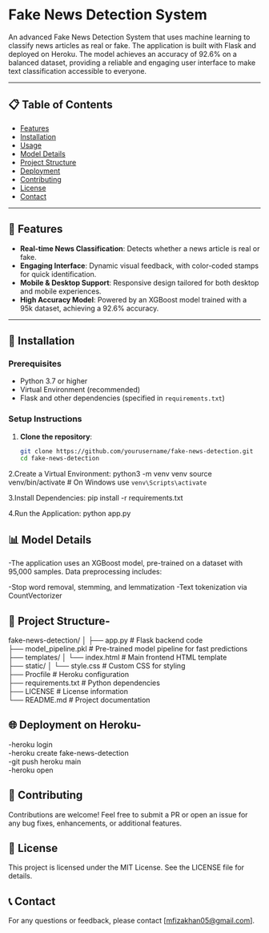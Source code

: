 
# Fake News Detection System

An advanced Fake News Detection System that uses machine learning to classify news articles as real or fake. The application is built with Flask and deployed on Heroku. The model achieves an accuracy of 92.6% on a balanced dataset, providing a reliable and engaging user interface to make text classification accessible to everyone.

---

## 📋 Table of Contents

- [Features](#features)
- [Installation](#installation)
- [Usage](#usage)
- [Model Details](#model-details)
- [Project Structure](#project-structure)
- [Deployment](#deployment)
- [Contributing](#contributing)
- [License](#license)
- [Contact](#contact)

---

## 🌟 Features

- **Real-time News Classification**: Detects whether a news article is real or fake.
- **Engaging Interface**: Dynamic visual feedback, with color-coded stamps for quick identification.
- **Mobile & Desktop Support**: Responsive design tailored for both desktop and mobile experiences.
- **High Accuracy Model**: Powered by an XGBoost model trained with a 95k dataset, achieving a 92.6% accuracy.

---

## 🚀 Installation

### Prerequisites

- Python 3.7 or higher
- Virtual Environment (recommended)
- Flask and other dependencies (specified in `requirements.txt`)

### Setup Instructions

1. **Clone the repository**:
   ```bash
   git clone https://github.com/yourusername/fake-news-detection.git
   cd fake-news-detection

2.Create a Virtual Environment:
   python3 -m venv venv
   source venv/bin/activate   # On Windows use `venv\Scripts\activate`

3.Install Dependencies:
    pip install -r requirements.txt

4.Run the Application:
 python app.py


 📊 Model Details
--- 
-The application uses an XGBoost model, pre-trained on a dataset with 95,000 samples. Data preprocessing includes:

-Stop word removal, stemming, and lemmatization
-Text tokenization via CountVectorizer

📂 Project Structure-
---
fake-news-detection/
│
├── app.py                  # Flask backend code <br>
├── model_pipeline.pkl      # Pre-trained model pipeline for fast predictions <br>
├── templates/
│   └── index.html          # Main frontend HTML template <br>
├── static/
│   └── style.css           # Custom CSS for styling <br>
├── Procfile                # Heroku configuration <br>
├── requirements.txt        # Python dependencies <br>
├── LICENSE                 # License information <br>
└── README.md               # Project documentation <br>


🌐 Deployment on Heroku-<br>
---
-heroku login <br>
-heroku create fake-news-detection <br>
-git push heroku main <br>
-heroku open <br>


🤝 Contributing <br>
---
Contributions are welcome! Feel free to submit a PR or open an issue for any bug fixes, enhancements, or additional features.<br>

📜 License <br>
---
This project is licensed under the MIT License. See the LICENSE file for details.<br>

📞 Contact  <br>
---
For any questions or feedback, please contact [mfizakhan05@gmail.com].<br>




